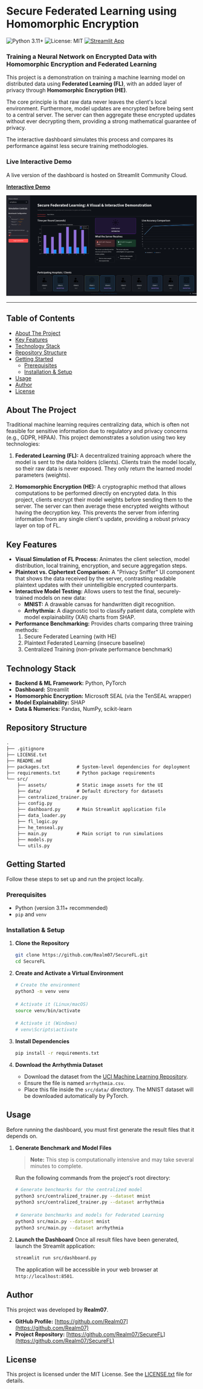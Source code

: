 # Secure Federated Learning using Homomorphic Encryption

![Python 3.11+](https://img.shields.io/badge/python-3.11+-blue.svg)
![License: MIT](https://img.shields.io/badge/License-MIT-yellow.svg)
<a href="https://securefl.streamlit.app/" target="_blank"><img src="https://static.streamlit.io/badges/streamlit_badge_black_white.svg" alt="Streamlit App"></a>
### Training a Neural Network on Encrypted Data with Homomorphic Encryption and Federated Learning
This project is a demonstration on training a machine learning model on distributed data using **Federated Learning (FL)**, with an added layer of privacy through **Homomorphic Encryption (HE)**.

The core principle is that raw data never leaves the client's local environment. Furthermore, model updates are encrypted before being sent to a central server. The server can then aggregate these encrypted updates without ever decrypting them, providing a strong mathematical guarantee of privacy.

The interactive dashboard simulates this process and compares its performance against less secure training methodologies.

### Live Interactive Demo

A live version of the dashboard is hosted on Streamlit Community Cloud.

**[Interactive Demo](https://securefl.streamlit.app/)**

![Dashboard Demo](src/assets/demo.png)

---

## Table of Contents

- [About The Project](#about-the-project)
- [Key Features](#key-features)
- [Technology Stack](#technology-stack)
- [Repository Structure](#repository-structure)
- [Getting Started](#getting-started)
  - [Prerequisites](#prerequisites)
  - [Installation & Setup](#installation--setup)
- [Usage](#usage)
- [Author](#author)
- [License](#license)

## About The Project

Traditional machine learning requires centralizing data, which is often not feasible for sensitive information due to regulatory and privacy concerns (e.g., GDPR, HIPAA). This project demonstrates a solution using two key technologies:

1.  **Federated Learning (FL):** A decentralized training approach where the model is sent to the data holders (clients). Clients train the model locally, so their raw data is never exposed. They only return the learned model parameters (weights).

2.  **Homomorphic Encryption (HE):** A cryptographic method that allows computations to be performed directly on encrypted data. In this project, clients encrypt their model weights before sending them to the server. The server can then average these encrypted weights without having the decryption key. This prevents the server from inferring information from any single client's update, providing a robust privacy layer on top of FL.

## Key Features

-   **Visual Simulation of FL Process:** Animates the client selection, model distribution, local training, encryption, and secure aggregation steps.
-   **Plaintext vs. Ciphertext Comparison:** A "Privacy Sniffer" UI component that shows the data received by the server, contrasting readable plaintext updates with their unintelligible encrypted counterparts.
-   **Interactive Model Testing:** Allows users to test the final, securely-trained models on new data:
    -   **MNIST:** A drawable canvas for handwritten digit recognition.
    -   **Arrhythmia:** A diagnostic tool to classify patient data, complete with model explainability (XAI) charts from SHAP.
-   **Performance Benchmarking:** Provides charts comparing three training methods:
    1.  Secure Federated Learning (with HE)
    2.  Plaintext Federated Learning (insecure baseline)
    3.  Centralized Training (non-private performance benchmark)

## Technology Stack

-   **Backend & ML Framework:** Python, PyTorch
-   **Dashboard:** Streamlit
-   **Homomorphic Encryption:** Microsoft SEAL (via the TenSEAL wrapper)
-   **Model Explainability:** SHAP
-   **Data & Numerics:** Pandas, NumPy, scikit-learn

## Repository Structure

```
.
├── .gitignore
├── LICENSE.txt
├── README.md
├── packages.txt          # System-level dependencies for deployment
├── requirements.txt      # Python package requirements
└── src/
    ├── assets/           # Static image assets for the UI
    ├── data/             # Default directory for datasets
    ├── centralized_trainer.py
    ├── config.py
    ├── dashboard.py      # Main Streamlit application file
    ├── data_loader.py
    ├── fl_logic.py
    ├── he_tenseal.py
    ├── main.py           # Main script to run simulations
    ├── models.py
    └── utils.py
```

## Getting Started

Follow these steps to set up and run the project locally.

### Prerequisites

-   Python (version 3.11+ recommended)
-   `pip` and `venv`

### Installation & Setup

1.  **Clone the Repository**
    ```bash
    git clone https://github.com/Realm07/SecureFL.git
    cd SecureFL
    ```

2.  **Create and Activate a Virtual Environment**
    ```bash
    # Create the environment
    python3 -m venv venv

    # Activate it (Linux/macOS)
    source venv/bin/activate

    # Activate it (Windows)
    # venv\Scripts\activate
    ```

3.  **Install Dependencies**
    ```bash
    pip install -r requirements.txt
    ```

4.  **Download the Arrhythmia Dataset**
    -   Download the dataset from the [UCI Machine Learning Repository](https://archive.ics.uci.edu/dataset/5/arrhythmia).
    -   Ensure the file is named `arrhythmia.csv`.
    -   Place this file inside the `src/data/` directory. The MNIST dataset will be downloaded automatically by PyTorch.

## Usage

Before running the dashboard, you must first generate the result files that it depends on.

1.  **Generate Benchmark and Model Files**
    
    > **Note:** This step is computationally intensive and may take several minutes to complete.

    Run the following commands from the project's root directory:
    ```bash
    # Generate benchmarks for the centralized model
    python3 src/centralized_trainer.py --dataset mnist
    python3 src/centralized_trainer.py --dataset arrhythmia

    # Generate benchmarks and models for Federated Learning
    python3 src/main.py --dataset mnist
    python3 src/main.py --dataset arrhythmia
    ```

2.  **Launch the Dashboard**
    Once all result files have been generated, launch the Streamlit application:
    ```bash
    streamlit run src/dashboard.py
    ```
    The application will be accessible in your web browser at `http://localhost:8501`.

## Author

This project was developed by **Realm07**.

-   **GitHub Profile:** [https://github.com/Realm07](https://github.com/Realm07)
-   **Project Repository:** [https://github.com/Realm07/SecureFL](https://github.com/Realm07/SecureFL)

## License

This project is licensed under the MIT License. See the [LICENSE.txt](LICENSE.txt) file for details.
